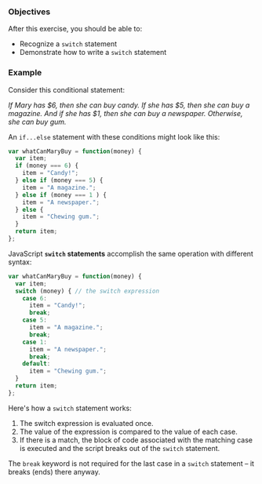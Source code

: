 <!--{ ids:[168], language:'JavaScript', type:'workshop', order: 5, name:'Switch Statements I', description:'Perform actions based on different cases' }-->

### Objectives

After this exercise, you should be able to:

- Recognize a `switch` statement
- Demonstrate how to write a `switch` statement

### Example

Consider this conditional statement:

_If Mary has $6, then she can buy candy. If she has $5, then she can buy a magazine. And if she has $1, then she can buy a newspaper. Otherwise, she can buy gum._

An `if...else` statement with these conditions might look like this:

```js
var whatCanMaryBuy = function(money) {
  var item;
  if (money === 6) {
    item = "Candy!";
  } else if (money === 5) {
    item = "A magazine.";
  } else if (money === 1 ) {
    item = "A newspaper.";
  } else {
    item = "Chewing gum.";
  }
  return item;
};
```

JavaScript __`switch` statements__ accomplish the same operation with different syntax:

```js
var whatCanMaryBuy = function(money) {
  var item;
  switch (money) { // the switch expression
    case 6:
      item = "Candy!";
      break;
    case 5:
      item = "A magazine.";
      break;
    case 1:
      item = "A newspaper.";
      break;
    default:
      item = "Chewing gum.";
  }
  return item;
};
```

Here's how a `switch` statement works:

  1. The switch expression is evaluated once.
  2. The value of the expression is compared to the value of each case.
  3. If there is a match, the block of code associated with the matching case is executed and the script breaks out of the `switch` statement.

The `break` keyword is not required for the last case in a `switch` statement – it breaks (ends) there anyway.
